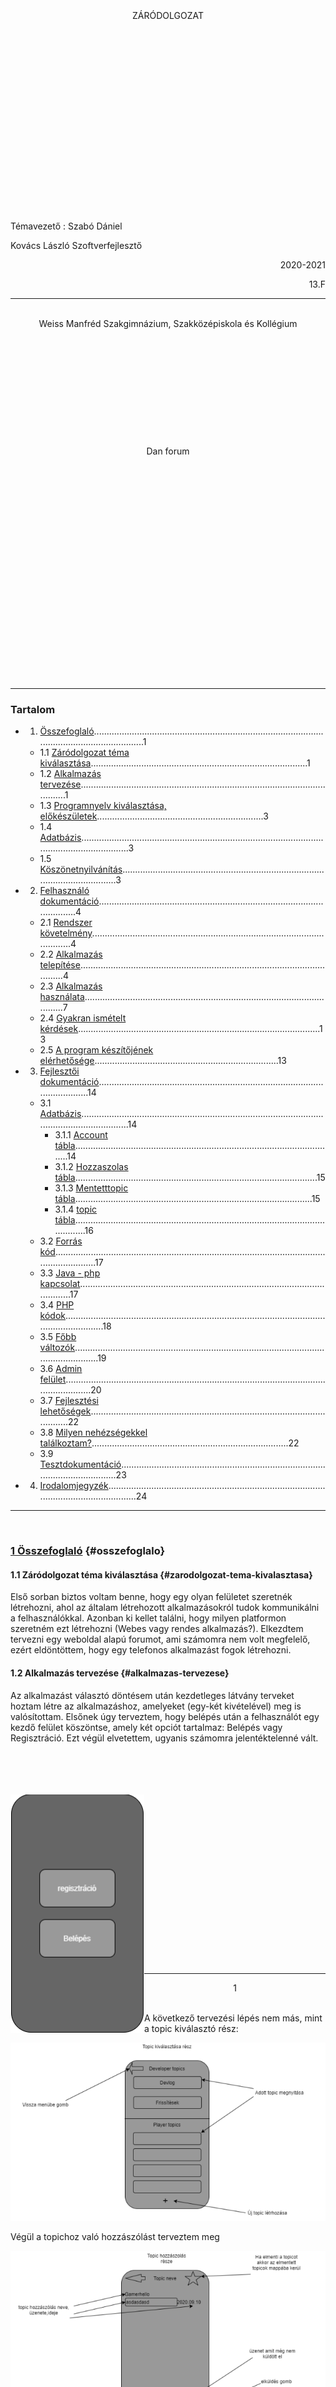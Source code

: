 <br><br><br><br><br><br><br>
<center>ZÁRÓDOLGOZAT</center>  
<br><br><br><br><br><br><br><br><br><br><br><br><br><br><br><br><br><br>

Témavezető : Szabó Dániel 

Kovács László Szoftverfejlesztő

<p style="text-align:right">2020-2021</p>
<p style="text-align:right">13.F</p>

---
<br>  

<center>Weiss Manfréd Szakgimnázium, Szakközépiskola és Kollégium</center> <br> <br><br><br><br><br><br><br><br><br><br>
  
<center>Dan forum</center><br><br><br><br><br><br><br><br><br><br><br><br><br><br><br><br><br><br><br><br><br>

---

### Tartalom
- 1. [Összefoglaló](#osszefoglalo)....................................................................................................................................1
    - 1.1 [Záródolgozat téma kiválasztása](#zarodolgozat-tema-kivalasztasa)......................................................................................1
    - 1.2 [Alkalmazás tervezése](#alkalmazas-tervezese)...........................................................................................................1
    - 1.3 [Programnyelv kiválasztása, előkészületek](#programnyelv-kivalasztasa-elokeszuletek)..................................................................3
    - 1.4 [Adatbázis](#adatbazis)...................................................................................................................................3
    - 1.5 [Köszönetnyilvánítás](#koszonetnyilvanitas)..............................................................................................................3
- 2. [Felhasználó dokumentáció](#felhasznalo-dokumentacio).......................................................................................................4
    - 2.1 [Rendszer követelmény](#rendszer-kovetelmeny)........................................................................................................4
    - 2.2 [Alkalmazás telepítése](#alkalmazas-telepitese)..........................................................................................................4
    - 2.3 [Alkalmazás használata](#alkalmazas-hasznalata)........................................................................................................7
    - 2.4 [Gyakran ismételt kérdések](#gyakran-ismetelt-kerdesek)................................................................................................13
    - 2.5 [A program készítőjének elérhetősége](#elerhetoseg).........................................................................13
- 3. [Fejlesztői dokumentáció](#fejlesztoi-dokumentacio)............................................................................................................14
    - 3.1 [Adatbázis](#adatbazis-bovebben)...................................................................................................................................14
        - 3.1.1 [Account tábla](#account-tabla)........................................................................................................14
        - 3.1.2 [Hozzaszolas tábla](#hozzaszolas-tabla)................................................................................................15
        - 3.1.3 [Mentetttopic tábla](#mentetttopic-tabla)..............................................................................................15
        - 3.1.4 [topic tábla](#topic-tabla)...............................................................................................................16
    - 3.2 [Forrás kód](#forras-kod).................................................................................................................................17
    - 3.3 [Java - php kapcsolat](#java-php-kapcsolat).............................................................................................................17
    - 3.4 [PHP kódok](#php-kodok)................................................................................................................................18
    - 3.5 [Főbb változók](#fobb-valtozok)..........................................................................................................................19
    - 3.6 [Admin felület](#admin-felulet)...........................................................................................................................20
    - 3.7 [Fejlesztési lehetőségek](#fejlesztesi-lehetosegek)........................................................................................................22
    - 3.8 [Milyen nehézségekkel találkoztam?](#nehezsegek)..............................................................................22
    - 3.9 [Tesztdokumentáció](#tesztdokumentacio)...............................................................................................................23
- 4. [Irodalomjegyzék](#irodalomjegyzek)............................................................................................................................24  

---
<br>

### **<u>1 Összefoglaló</u>**  {#osszefoglalo}

#### **1.1 Záródolgozat téma kiválasztása**  {#zarodolgozat-tema-kivalasztasa}
  
Első sorban biztos voltam benne, hogy egy olyan felületet szeretnék létrehozni, ahol az általam
létrehozott alkalmazásokról tudok kommunikálni a felhasználókkal. Azonban ki kellet találni,
hogy milyen platformon szeretném ezt létrehozni (Webes vagy rendes alkalmazás?). Elkezdtem
tervezni egy weboldal alapú forumot, ami számomra nem volt megfelelő, ezért eldöntöttem,
hogy egy telefonos alkalmazást fogok létrehozni.  

#### **1.2 Alkalmazás tervezése**  {#alkalmazas-tervezese}

Az alkalmazást választó döntésem után kezdetleges látvány terveket hoztam létre az
alkalmazáshoz, amelyeket (egy-két kivételével) meg is valósítottam.
Elsőnek úgy terveztem, hogy belépés után a felhasználót egy kezdő felület köszöntse, amely
két opciót tartalmaz: Belépés vagy Regisztráció.
Ezt végül elvetettem, ugyanis számomra jelentéktelenné vált.  
<br><br><br><br>

<img style="float:left" src="markdown_feladat_kepek\1.png">  

<br><br><br><br><br><br><br><br><br><br><br><br><br><br><br><br>

---  
<center>1</center>
<br>

A következő tervezési lépés nem más, mint a topic kiválasztó rész:  
<center><img src="markdown_feladat_kepek\2.png">  </center>

Végül a topichoz való hozzászólást terveztem meg  

<center><img src="markdown_feladat_kepek\3.png">  </center>  

<br>  


---  
<center>2</center>
<br>  

#### **1.3 Programnyelv kiválasztása, előkészületek**  {#programnyelv-kivalasztasa-elokeszuletek}  

Miután eldöntöttem, hogy alkalmazást szeretnék létrehozni, akkor kerültem szembe azzal a
problémával, hogy rengetek platform van egy alkalmazás létrehozására. Időbe telt, mire
átnéztem párat ezek közül, de végül az ’AndroidStudioo’ nyerte el a tetszésemet, amelyben javát
használtam. Miután kiválasztottam az alapokat, akkor következett az előkészület kezdete,
hiszen eddig nem programoztam javában. Az első hetekben egy egyszerű számológépet
készítettem, amelyen nagyon sok mindent kitapasztaltam és később ez mind a hasznomra vált.


#### **1.4 Adatbázis**  {#adatbazis}  

Az adatbázis létrehozására, illetve annak szerkesztéséhez az XAMPP programot használtam,
ami teljesen megfelelt mindenre, amire szükségem lehetett.<br><br>
Természetesen az adatbázissal kapcsolatban is rendelkeztem egy tervvel.

<center><img src="markdown_feladat_kepek\4.png">  </center>
<br>

#### **1.5 Köszönetnyilvánítás**  {#koszonetnyilvanitas}  

Annak ellenére, hogy ebben az évben igencsak keveset tartózkodtunk az iskolában, rengeteg
segítséget és támogatást kaptam Kovács László tanár úrtól, gyakorlati és elméleti szinten is.  

<br><br><br><br><br><br>

---  
<center>3</center>
<br>  

### **<u>2 Felhasználó dokumentáció</u>**  {#felhasznalo-dokumentacio}  

#### **2.1 Rendszer követelmény**  {#rendszer-kovetelmeny}  
- Android rendszer
- Internet kapcsolat
- Min 5 mb szabad tárhely
- Min 3.00 -inch kijelző

#### **2.2 Alkalmazás telepítése**  {#alkalmazas-telepitese}  

<img style="float:left" src="markdown_feladat_kepek\5.png">


<p>Miután kiválasztottuk, hogy melyik eszközre
szeretnénk telepíteni, utána indítsunk el bármilyen
böngészőt rajta. Huawei készülékeken egy kék
bolygó ikon jelzi ezt.</p>  
<br><br>
<img style="float:right" src="markdown_feladat_kepek\6.png">
<br><br><br><br><br><br><br><br><br><br><br><br><br><br><br><br><br>
<p style="text-align:left">Megnyitás után a képernyő tetején található keresőbe
írjuk be ezt a címet : szdaniel.hu  </p>

<br><br>  

---  
<center>4</center>
<br>

<img style="float:left" src="markdown_feladat_kepek\23.jpg">

<p>Amennyiben jól írtuk be a címet, abban az esetben ez az
oldal lesz látható számunkra. Itt a ’Letöltés’ feliratú gombra
kattintva elindíthatjuk a letöltést.  <p>
  
<img style="float:right" src="markdown_feladat_kepek\24.jpg">
<br><br><br><br><br>
<p style="text-align:right">Böngészőtől függően megkérdezi,
hogy biztosan le szeretnénk-e tölteni
ezt a fájlt. A ’download’ gombra
kattintva ezt engedélyezzük és le is
tölti nekünk. </p> 
<br><br><br><br><br><br><br><br>
<img style="float:left" src="markdown_feladat_kepek\25.jpg">
<br>

<p>Miután letöltöttük utána megkérdezi a rendszer, hogy
biztosan szeretnénk telepíteni? A ’allow’ (vagy magyar
nyelvű készülékek esetében ’engedélyezés’ ) feliratú gombra
kattintva engedélyezzük a telepítést.</p>  

<br><br><br><br><br><br><br><br><br><br><br><br><br>  


---  
<center>5</center>
<br>

<img style="float:right" src="markdown_feladat_kepek\26.jpg">

Engedélyezés után nincs más dolgunk, mint telepíteni az
alkalmazást.
Kattintsunk a jobb alsó sarokban található ’Install’ (magyar
rendszer esetén ’telepítés’) gombra és a rendszer utána telepíti
nekünk a programot. 
<br><br><br><br><br><br><br><br>

<img style="float:left" src="markdown_feladat_kepek\27.jpg">
<br><br><br><br><br><br><br><br><br>
Amennyiben mindent jól csináltunk és a telepítés sikeres,
abban az esetben egy zöld pipával jelzi a program, hogy
minden rendben van.
Ez után kiléphetünk a telepítési felületről.  

<br><br><br><br><br><br><br><br><br><br><br>  

---  
<center>6</center>
<br>
<img style="float:left" src="markdown_feladat_kepek\28.jpg">
Az alkalmazást a többi ikon mellet fogjuk megtalálni.
Ezt később mozgathatjuk is, amennyiben a
felhasználónak igénye van rá.
<br><br><br><br><br><br><br><br><br><br><br><br><br><br>

<img style="float:right" src="markdown_feladat_kepek\29.jpg">
<br><br><br><br><br><br><br>  

#### **2.3 Alkalmazás használata**  {#alkalmazas-hasznalata}  

Az alkalmazás megnyitását követően a belépési felület fog
fogadni minket. Első belépésnél ez számunkra nem lesz
megfelelő, hisz nincs regisztrált fiókunk a fórumra. A
’bejelentkezés’ gomb alatt található ’regisztráció’ feliratra
kattintva regisztrálhatunk, annak érdekében, hogy később be
tudjunk jelentkezni a fiókunkba.
Amennyiben rendelkezünk regisztrált fiókkal, abban az esetben
a regisztrációkor megadott emailt és jelszót beírva majd a
’bejelentkezés’ gombot megnyomva be tudunk jelentkezni.  
<br><br><br>  

---  
<center>7</center>
<br>  

Ha nem adjuk meg valamelyik információt, avagy hibásan adjuk meg, akkor a program ezt jelzi
nekünk. <br><br>
<img style="float:left" src="markdown_feladat_kepek\30.jpg">
Regisztrációkor 3 adatot kell megadnunk: Egy felhasználó
nevet ezt a ’Nick név’ felirat alá írjuk (alatta lévő vízszintes
vonalra kattintva írhatunk oda), egy email cím, amit az ’email
cím’ felirat alá írhatunk (ugyan úgy, mint a felhasználó nevet)
illetve egy jelszót, amit a ’Jelszó’ felirat alá írunk (ugyan úgy
mint a felhasználó névnél és emailnél).  

Mind a három adat szükséges a regisztrációhoz! Amennyiben
valamelyiket nem adjuk meg, abban az esetben a program jelzi
nekünk.  

Adatok kitöltése után a ’Regisztráció’ gombra kattintva
regisztrálhatunk is.  

Amennyiben még is van regisztrált fiókunk, abban az esetben a
’Belépés’ feliratra kattintva visszatérhetünk a belépés menühöz.  
<br><br><br><br><br><br><br><br><br><br><br><br><br><br><br><br><br><br><br><br>  

---  
<center>8</center>
<br><br>  

<img style="float:right" src="markdown_feladat_kepek\31.jpg">
Belépés vagy regisztráció után, a menüben találjuk
magunkat. Itt három opció közül választhatunk. Kiválasztás
után kattintsunk a kiválasztott opcióra.

- Kijelentkezés
- Topicok
- Profil  

Kijelentkezés gomb tevékenysége, a nevéből árulkodóan,
kijelentkezteti a felhasználót.  

Topic gomb kiválasztása esetén más felhasználók által
létrehozott topickokat olvashatunk, illetve akár létre is
hozhatunk egy saját topicot.  

Profil fül kiválasztása esetén a saját profilunkat tekinthetjük
meg.  
<br><br><br><br><br><br><br><br><br><br><br><br><br><br><br><br><br><br><br><br>  

---
<center>9</center>
<img style="float:left" src="markdown_feladat_kepek\32.jpg">  
<br>
A topic fület kiválasztva ez a kép tárul elénk. Ha úgy
döntünk, hogy inkább visszamennénk, abban az esetben a ’vissza’
gomb segítségével megtehetjük ezt.<br><br>
Ha új topicot szeretnénk létrehozni, akkor azt a’+’ gomb
megnyomásával elkezdhetjük.<br><br>
A ’devlog’ gomb Dániel által létrehozott játékok státuszához
visz. A frissítések gomb az alkalmazások és játékokhoz készült
frissítéseket írja le részletesen.<br><br>
Amennyiben a képernyő közepétől kezdődő listából látunk olyan
rövid leírást, ami felkelti a figyelmünk, abban az esetben
kattintsunk rá és a program annak a topicnak a hozzászólásaihoz
visz minket.
<br><br><br><br><br><br>  

<img style="float:right" src="markdown_feladat_kepek\33.jpg">
  
  
Új topic létrehozásánál ez az ablak tárul elénk. Itt is van opció
visszamenni a topic kiválasztó részhez.<br><br>
Amennyiben létre szeretnénk hozni egy topicot, abban az esetben
két dologra lesz szükségünk:

- Egy topic névre.
- A probléma hosszas leírására.  

Egy rövid, ám bár sok dolgot eláruló névre lesz szükség, ami
röviden összefoglalja a problémát. Érdemes kulcs szavakat
belerakni.<br><br>
A probléma hosszas leírásánál ajánlott minél több dolgot leírni a
problémáról. (pl. mikor történt, mi történt pontosan) erre azért van
szükség, hogy utána sokkal könnyebben tudjanak segíteni a
felhasználók.<br><br>
Amennyiben valamelyik részt nem töltjük ki, abban az esetben a
program hibát jelez.  
<br><br><br>  

---
<center>10</center>
<img style="float:left" src="markdown_feladat_kepek\34.jpg">
<br>
Itt is megtalálható az eddig sokszor használt vissza gomb,
amellyel visszaléphetünk a topic kiválasztó menühöz.<br>  

A képernyő fenti részénél, középen található a topic neve.<br>  

Emellett pedig a topic elmentésére szolgáló gomb. Ha erre
rákattintunk, akkor a profil menüben a ’mentetttopicok’
listában megtalálható lesz ez a topic.<br><br>  

Alattuk egy lista lesz található, ahol az eddigi hozzászólások
találhatóak. Ezek közül kiválaszthatunk egyet, amit követően a
program részletesen kiírja az információkat a hozzászólásról.<br>  

A képernyő alján található a hozzászólás írására szolgáló
vízszintes vonal, amire kattintva beleírhatunk.<br><br>
Ha írtunk egy hasznosnak vélt hozzászólást, akkor a mellette
lévő ’Send’ gombbal elküldhetjük azt, hogy a többi felhasználó
is olvashassa azt. Amennyiben nem töltjük ki a hozzászólás
részt, abban az esetben a program nem küld el
semmit se.<br>  

<img style="float:left" src="markdown_feladat_kepek\35.jpg">
Amennyiben kiválasztottunk egy hozzászólást, abban az
esetben ez a kép tárul elénk.<br><br>  


Itt megtalálható a hozzászólónak a neve,<br>  

illetve maga a hozzászólás.<br>  

Amennyiben vissza szeretnénk menni a többi hozzászóláshoz,
akkor a vissza gomb segítségével megtehetjük ezt.  
<br><br><br><br><br><br><br><br><br><br><br>  

---   
<center>11</center>  
<br>
<img style="float:left" src="markdown_feladat_kepek\15.png">
Menüben található profil opció kiválasztása esetén ide kerülünk. Itt is megtalálható a vissza gomb természetesen.<br>  

Ezen felül megtalálható a felhasználó által, regisztrációnál
megadott felhasználóneve és email címe.<br>
Alul megtalálható két opció:<br>  

- Hozzászolt topics ami elvisz a általunk hozzászolt topicokhoz,
- Illetve a mentett topics, ami az általunk elmentett topicok
listájához visz.  

<br><br><br><br><br><br><br>
<img style="float:right" src="markdown_feladat_kepek\16.png"> 
Amennyiben a hozzászolt topic opciót vagy a mentett topic
opciót választottuk, ez a kép tárul elénk.<br><br>
Itt a program egy listába összeszedi az összes felhasználó által
mentett vagy hozzászolt topicot.<br><br>
Ha a felhasználó meg akar tekinteni egy topicot innen, akkor
egyszerűen csak ki kell választania. Egy kattintással át viszi a
felhasználót ahhoz a topichoz.<br><br><br><br>
Természetesen itt sem ragad meg a felhasználó, hiszen az
eddig megszokott vissza gomb itt is megtalálható.  
<br><br><br><br><br><br>   

---  
<center>12</center>
<br>  

#### **2.4 Gyakran ismételt kérdések**  {#gyakran-ismetelt-kerdesek}  

- Elérhető lesz különbféle webáruházakban?
    - Igen amint a szükséges dokumentumokat kitöltöttem.
- Mennyi különbféle felhasználót hozhatok létre?
    - Bármennyit. Nincs megkötve viszont nem árt figyelem elött tartani, hogy 6 hónap inaktivitás
után töröljük a nem használt felhasználókat!
- Abban az esetben, ha problémám van a programmal hol jelezhetem ezt?
    - Amennyiben a fórumon ezt nem teheti meg abban az esetben a ’elérhetőség’ résznél
feltüntetett email címen lehet jelezni ezt 

<br>

#### **2.5 A program készítőjének elérhetősége**  {#elerhetoseg}  

E-mail cím: [danikaszab@gmail.com](danikaszab@gmail.com)  

Telefon szám: 06-30-812-8489  
<br><br><br><br><br><br><br><br><br><br><br><br><br><br>  

---  
<center>13</center>
<br>  

### **<u>3 Fejlesztői dokumentáció</u>**  {#fejlesztoi-dokumentacio}  

#### **3.1 Adatbázis**  {#adatbazis-bovebben}

###### 3.1.1 Account tábla  {#account-tabla}  

Ebben a táblában található a felhasználó összes információja, amire szükségel lehet.

oszlop neve: | aid | anev | ajelszo | aemail | jogosultsag
------------ | --- | ---- | ------- | ------ | -----------
Típusa:| int(10) | varchar(20) | varchar(20) | varchar(30) | int(1)

Itt az ’aid’ kapta az elsődleges kulcsot, hisz ez alapján lehet a legkönnyebben beazonosítani egy
felhasználót. Ez az értek automatán növekszik, így külső behatás nem szükséges (új felhasználó
esetén növekszik eggyel).  

Az ’anev’ itt a felhasználó a felhasználónevét adhatja meg, amely maximum 20 betűt vagy
számot tartalmazhat. Ez lesz az a név, amit az alkalmazásban hozzászóláskor és topic
létrehozáskor ki fog írni az alkalmazás.  

Az ’ajelszo’ hasonló az ’anev’ oszlophoz, viszont ezt az értéket sehol nem mutatjuk meg, mivel
a felhasználó ezzel, illetve a ’aemail’-el tud belépni.  

Az ’aemail’ oszlop szolgál a felhasználó email címének az elmentésére. Ezt a négy értéket a
felhasználó adja meg a regisztrációkor.  

A ’jogosultsag’ tábla tartalmazza a felhasználónak a jogosultságát. Itt három érték szerepelhet:
- 0- admin felhasználó. Ez azt jelenti hogy későbbiekben látni fogja a csak adminoknak
szolgáló gombot.
- 1- Sima felhasználó. Ilyenkor csak az alap minden felhasználónak megengedett
funkciókat használhatja.
- 2- Bannolt fiók. Ez az az eset, mikor a felhasználó megsértette valamelyik szabályt.
Ebben az esetben ezt a fiókot nem lehet tovább használni, ugyanis belépésnél nem
engedi tovább a felhasználót.  

Összeségében ezt tartom a legfontosabb táblának, hiszen e-nélkül belépni se lehet az
alkalmazásba.
<br><br><br><br><br>  

---  
<center>14</center>
<br>  

###### 3.1.2 Hozzaszolas tábla  {#hozzaszolas-tabla}

Ebben a táblában a hozzászólásokról található információ.

oszlop neve: | hid | aid | tid | htext
------------ | --- | --- | --- | ------ 
Típusa:| int(10) | int(10) | int(10) | varchar(6000)

Itt a ’hid’ az elsődleges kulcs. Ebben az oszlopban tároljuk a hozzászólás id-t. Ez az értek
automatán növekszik, így külső behatás nem szükséges (új hozzászólás esetén növekszik
eggyel).  

Az ’aid’ oszlopban a hozzászólást létrehozó felhasználónak az id-jét tároljuk. Ez azért fontos,
mert ha valaki megvizsgálja a hozzászólást, akkor a hozzászóló nevét kiírja, emellett
amennyiben a hozzászólás megsértett egy szabályt, abban az esetben bannolhassuk a
felhasználót.  

A ’tid’ oszlopban a hozzászolt topicnak az id-jét tároljuk, így tudjuk összekötni a hozzászólást
a topic-al.  

’htext’ itt a hozzászólást magát tároljuk el. 

###### 3.1.3 Mentetttopic tábla  {#mentetttopic-tabla}

Ebben a táblában tárolom el a felhasználó által mentett topicokat.  

oszlop neve: | tid | aid | valid
------------ | --- | --- | ----- 
Típusa:| int(10) | int(10) | tinyint(1)

Itt a ’tid’ a elsődleges kulcs. Ebben az oszlopban tároljuk a topicnak az id-jét. Ez az értek
automatán növekszik, így külső behatás nem szükséges (új mentett topic esetén növekszik
eggyel).  

’aid’ ez az oszlop a mentő felhasználónak az id-jét tárolja. Ezzel tudjuk összekapcsolni a
mentett topicot a felhasználóval.  

’valid’ oszlop tárolja el hogy a felhasználó vissza vonta-e a mentést. Erre azért van szükség,
mert ha a felhasználó meg gondolja magát és nem akarja mentve hagyni, akkor egyszerűen csak
1-re állítom(ez mutatja, hogy nem akarja látni), viszont ha utána mégis menteni akarja, akkor
nem hozom létre újra, hanem ezt az értéket 0-ra állítom.
- 0- látni akarja
- 1- nem akarja látni  
<br>  

---  
<center>15</center>
<br>  

###### 3.1.4 topic tábla  {#topic-tabla}

Ebben a táblában található a topichoz fűződő információk.

oszlop neve: | tid | anev | tvalid | ttartalom | tnev
------------ | --- | ---- | ------ | --------- | ----
Típusa:| int(3) | varchar(20) | tinyint(1) | text | varchar(40)

Itt ’tid’ az elsődleges kulcs. Ez a topicnak az id-je hogy később könnyebben lehessen
megkeresni. Ez az értek automatán növekszik, így külső behatás nem szükséges (új topic esetén
növekszik eggyel).  

’anev’ Itt tároljuk el a létrehozónak a nevét, hogy könnyebben tudjuk kiírni.  

’tvalid’ Ez jelz,i hogy az adott topic látható-e. Amennyiben túl sok negatív hozzászólás van
vagy akár maga a topic értelmetlen, abban az esetben láthatatlanná lehet tenni.  

Ennek két értéke lehet:
- 0 – Látható minden felhasználónak
- 1 – Nem látható senkinek.  

’ttartalom’ A létrehozó által megadott tartalom helye (amit létrehozásnál megad pl. kérdések és
információk).  

’tnev’ Ez pedig a létrehozó által megadott topic név. Ezt fogja mindenki először meglátni.  
<br><br><br><br><br><br><br><br><br><br><br><br>  

---  
<center>16</center>
<br>  

#### **3.2 Forrás kód**  {#forras-kod}  

Mivel magát az alkalmazást az ’Android studio’ programban csináltam, így a scripteket külön
tárolja el, tehát fontosnak gondoltam, hogy külön is mellékeljem a kód soraimat.  

Ezt a ’forráskódok’ mappában lehet megtalálni.  

Illetve az adatbázis kezelés és minden más internetet igénylő feladatot php-ban oldottam meg.  

Ezt ’php kódok’ mappában lehet megtalálni.  

A ’forráskódok’ mappában található egy ’gyakranhasznalt’ java class.   

Ez 2 nagyon fontos változót tartalmaz.  
  
  <img style="float:left" src="markdown_feladat_kepek\36.jpg"><br><br>

Mivel külön fájlokban van a php-kód, illetve
ezek egy webszerveren találhatóak, ezért
elérési utat kell megadni, és hogy ne folyton ugyanazt kelljen megadni mindenhol, ennek
érdekében pedig létre hoztam ezt a két változót, hogy csak beilleszteni kelljen. Ha itt átírom,
akkor nem lesz olyan gond, hogy valahol máshol nem írtam át és kifagy az alkalmazás.

#### **3.3 Java - php kapcsolat**  {#java-php-kapcsolat}

Ahhoz, hogy sikerüljön adatot átrakni php-ba, 2 db tömbre van szükség. Az első tömbnek a
változó nevet kell tartalmaznia pl. ’email’ vagy ’felhasznalonev’, a másodiknak pedig magát a
változót kell tartalmaznia pl. ’galuska@galuska.com’ vagy ’gali’. Ez után a ’putData’
paranccsal el tudjuk indítani a php-t .    

<img style="float:left" src="markdown_feladat_kepek\37.jpg"><br><br><br>  


Ezek után amennyiben jó elérési utat adtunk meg és a tömbök is rendben vannak, akkor a php
le is futott. Meg kell néznünk, hogy a vissza térő adatok megfelelőek-e.  

Ebben az esetben a jogát néztem meg egy felhasználónak. Először megnéztem, hogy sikerült-e
felrakni, utána pedig azt, hogy sikerült-e hiba nélkül befejezni a php-t. Amennyiben ezek  
<br>  

 ---  
 <center>17</center>
<br>  

sikeresen teljesülnek, abban az esetben egy putData.getResult() el megszerezhetjük a php ban
echoval kiírt eredményeket.  

<img style="float:left" src="markdown_feladat_kepek\38.jpg"><br><br><br><br><br><br><br><br><br><br><br><br><br><br><br>  


Php oldalon az áthozott tömb változókat ’POST’ methoddal tudjuk használni.  

<img style="float:left" src="markdown_feladat_kepek\39.jpg">  
<br><br>

#### **3.4 PHP kódok**  {#php-kodok}  

Mivel php programozási nyelvel már volt dolgom, így megpróbáltam a legátláthatóbban
megoldani a feladatokat. Minden php kódot három részre bontottam : ’Áthozott infó’,’adatbazis
info’ és ’lekerdezes’. Erre azért volt szükség, hogy sokkal jobban lehessen tudni melyik változót
hol hozom létre. Mikor teszteltem a php-kódókat, akkor egy új csoportot hoztam létre
’Próba’ként.
<img style="float:left" src="markdown_feladat_kepek\40.jpg">

<br><br><br><br><br><br><br>  

---  
<center>18</center>
<br>  

Az áthozott infó csoportban azokat a változókat tárolom, amiket a java programból hoztam át
’POST’ methodal. Ezek általában olyan infók, amiket később lekérdezésnél használok. pl.
email, felhasználónév, id.  

Adatbázis infó csoportba tartozik minden, ami szükséges ahhoz, hogy elérjem az adatbázist.
Webszerverhez való csatlakozási név, jelszó, illetve a tábla neve. Ezt utána fel is használom,
hogy csatlakozzak az adatbázishoz. Mivel webszerveren van a adatbázis és maga a php fájl is,
így localhost névvel is pontosan tudja, hogy hova csatlakozzon.  

Lekérdezés csoportban minden olyan van, ami maga a program. Itt dolgozik a php, mivel itt
kommunikálok az adatbázissal (pl. feltöltés, lekérdezés), illetve itt írom ki az adatokat, hogy
utána a java programban lekérdezzem.

#### **3.5 Főbb változók**  {#fobb-valtozok}

Nagyon fontos kiemelnem a ’profil’ class-t, hisz ebben nagyon sok fontos változót tároltam el
annak érdekében, hogy ne keljen újra és újra lekérdeznem őket a szervertől.  

<img style="float:left" src="markdown_feladat_kepek\41.jpg"><br><br><br><br><br>
A ’mail’ változó a felhasználónak az email címét tárolja el. A ’nev’ logikusan a felhasználó
nevet menti el, emellett ’jogosultsag’ és az ’id’ a nevükből adódóan elmondják mit
tartalmaznak.  

Felmerül a kérdés, hogy miért volt szükség elmenteni a felhasználó jogosultságát, ha már az
elején megnézzük, hogy bannolva van-e vagy nem? Ez egy teljesen jogos kérdés lenne, ha
nem lenne admin felület az alkalmazásban. Az alkalmazás tartalmaz egy admin felület részt,
amit csak az adminok érhetnek el, ezt viszont csak akkor tudom megvizsgálni, ha elmentem a
jogosultságát a felhasználónak.
<br><br><br><br><br><br><br><br><br>  

---  
<center>19</center>
<br>  
<img style="float:left" src="markdown_feladat_kepek\42.jpg"><br><br><br><br><br><br><br>  

Ebben a kódsorban vizsgálom meg, hogy admin-e a felhasználó. Amennyiben admin, abban
az esetben megjelenik az admin felülethez vezető gomb.

#### **3.6 Admin felület**  {#admin-felulet}

Ez az adminoknak ad egy felületet a topicok és az emberek viselkedésének szabályozására.
Amennyiben egy admin lép be az alkalmazásban, akkor így néz ki a menü:  

<img style="float:left" src="markdown_feladat_kepek\43.jpg">

Természetesen nem nagy varázslat egy gombot
láthatatlanná tenni egy átlag felhasználó szeme elött.
Azonban a fontossága annál inkább érdekesebb.  
  
  
Azért találtam fontosnak, hogy az admin felülethez vezető
gomb egyhelyen legyen a topic
kiválasztó résszel, mert így egy admin is élvezheti azokat
a funkciókat, amiket egy áltag felhasználó és így nem kell
átjelentkeznie egy normál fiókba.
<br><br><br><br><br><br><br><br><br><br><br><br><br><br><br><br>  

---  
<center>20</center>
<br><br>  
<img style="float:right" src="markdown_feladat_kepek\44.jpg">
Az admin felületre kattintva ezt fogjuk látni.
Itt a nem admin jogosultsággal rendelkező
felhasználóknak a neve található.
Amennyiben rá kattint egy névre, annak az
embernek az információit találja majd meg.
<br><br><br><br><br><br><br><br><br><br><br><br><br><br><br>

Ha rá mentünk egy névre ez a kép tárul elénk:
<center><img src="markdown_feladat_kepek\45-46.jpg"></center>
<br>  


---  
<center>21</center>
<br>  

Az eddigi információk mellet alul ki írja a felhasználó által írt hozzászólásokat a könnyebb
moderálás érdekében. Amennyiben nincs bannolva a felhasználó, abban az esetben ’Ban’
gomb jelenik meg, ellen esetben pedig az ’Unban’ feliratú gomb jelenik meg.  

Bármelyik feliratú gomb jelenik meg, rá kattintva bannolhatjuk vagy UnBannolhatjuk a
felhasználót.

#### **3.7 Fejlesztési lehetőségek**  {#fejlesztesi-lehetosegek} 

- Felhasználói adatok megváltoztatása.
- Felhasználó törlése
- Automatikus bejelentkezés
- Hozzászólás like-dislike lehetőség
- Egy adott személy ignorálása (egy felhasználó kiválaszt egy másikat, akinek a
hozzászólásaitnem szeretné látni és a továbbiakban azok a hozzászólások nem jelennek
meg).
- Hozzászólás, illetve egy adott topic keresési lehetőségei.
- ’Admin felkeresése’ opció. Lehetővé teszi, hogy egy adminnak írjunk egy adott topic -
al kapcsolatban. (Report funkció).


#### **3.8 Milyen nehézségekkel találkoztam?**  {#nehezsegek}

Igazából rengeteggel. Elsősorban iskola mellet nehéz volt belekezdeni egy új programozási
nyelvbe, ez a kódsoraimon is látszik, hiszen sok helyen ott a megjegyzés mi mit csinál. A
belépési menü pedig ezért ilyen kesze kusza.  

Miután kiismertem magam a lehetőségeimmel, utána jött egy újabb akadály, mégpedig az, hogy
nem tudtam adatbázishoz kapcsolni a programot. Természetesen erre rengeteg megoldás volt
az interneten, viszont mindegyik más és más volt, mivel a probléma nem mindenkinél ugyanaz.
Az elején nem is gondoltam arra, hogy majd php- val kötöm össze az alkalmazást. Viszont a
kutató munkám eredménye az lett, hogy ez a legkényelmesebb megoldás számomra.
<br><br><br><br><br><br><br><br>  

---  
<center>22</center>
<br>  

#### **3.9 Tesztdokumentáció**  {#tesztdokumentacio}
<img style="float:left" src="markdown_feladat_kepek\47.jpg">
Amennyiben belépésnél a felhasználó nem ad meg vagy rosszul ad
meg bármilyen adatot abban az esetben a program jelzi.  
<br><br><br><br><br><br><br><br><br><br><br><br><br><br><br>

Abban az esetben ha a felhasználó regisztrációnál nem ad meg bármilyen adatot abban az
esetben a program ezt jelzi:  
<center><img src="markdown_feladat_kepek\48.jpg"></center>
<br>  

---  
<center>23</center>
<br>  

Ha a felhasználó által beírt név / email cím foglalt abban az esetben a program ezt jelzi:  

<img style="float:left" src="markdown_feladat_kepek\49.jpg">  
<br><br><br><br><br><br><br><br><br><br><br><br><br><br><br><br><br><br><br>

Abban az esetben ha használat közben az internet elmegy abban az esetben a program nem
reagál semmilyen input-ra!  

Admin felület teszteléséhez szükséges belépési adatok:  

Felhasználó név: elso  

Jelszó : elso

<br>

### **<u>4 Irodalomjegyzék</u>**  {#irodalomjegyzek}

- Szín választás: [https://www.w3schools.com/colors/colors_picker.asp]( https://www.w3schools.com/colors/colors_picker.asp)
- PHP parancsok: [https://www.php.net/manual/en/index.php](https://www.php.net/manual/en/index.php)
- Java segítség: [https://www.w3schools.com/java/](https://www.w3schools.com/java/)
- Java olvasmány: Alkalmazásfejlesztés Android Studio rendszerben   

<br>  

---
<center>24</center>